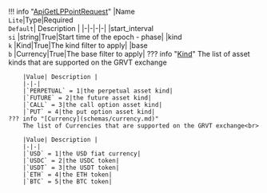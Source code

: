 !!! info "[ApiGetLPPointRequest](schemas/api_get_lp_point_request.md)"
    |Name<br>`Lite`|Type|Required<br>`Default`| Description |
    |-|-|-|-|
    |start_interval<br>`si` |string|True|Start time of the epoch - phase|
    |kind<br>`k` |Kind|True|The kind filter to apply|
    |base<br>`b` |Currency|True|The base filter to apply|
    ??? info "[Kind](schemas/kind.md)"
        The list of asset kinds that are supported on the GRVT exchange<br>

        |Value| Description |
        |-|-|
        |`PERPETUAL` = 1|the perpetual asset kind|
        |`FUTURE` = 2|the future asset kind|
        |`CALL` = 3|the call option asset kind|
        |`PUT` = 4|the put option asset kind|
    ??? info "[Currency](schemas/currency.md)"
        The list of Currencies that are supported on the GRVT exchange<br>

        |Value| Description |
        |-|-|
        |`USD` = 1|the USD fiat currency|
        |`USDC` = 2|the USDC token|
        |`USDT` = 3|the USDT token|
        |`ETH` = 4|the ETH token|
        |`BTC` = 5|the BTC token|
